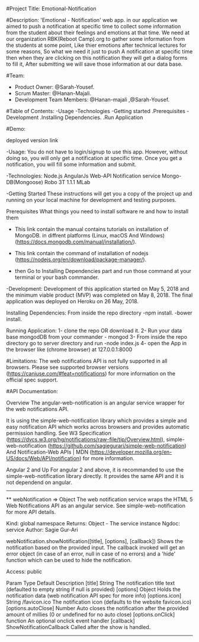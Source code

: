 #Project Title:
Emotional-Notification

#Description:
'Emotional - Notification' web app. in our application we aimed to push a notification at specific time to collect some information from the student about their feelings and emotions at that time.
 We need at our organization RBK(Reboot Camp).org to gather some information from the students at some point, 
 Like thier emotions after technical lectures for some reasons, So what we need it just to push 
 A notification at specific time then when they are clicking  on this notification they will get a dialog forms to fill it,
 After submitting we will save those information at our data base.

#Team:
 - Product Owner: @Sarah-Yousef.
 - Scrum Master: @Hanan-Majali.
 - Development Team Members: @Hanan-majali ,@Sarah-Yousef.

#Table of Contents:
  -Usage
  -Technologies
  -Getting started
    .Prerequisites
  -Development
    .Installing Dependencies.
    .Run Application

#Demo:
<link>deployed version link </link>   
    

-Usage:
You do not have to login/signup to use this app. However, without doing so, you will only get a notification at specific time. Once you get a notification, you will fill some information and submit.

-Technologies:
   Node.js
   AngularJs
   Web-API Notification service
   Mongo-DB(Mongoose)
   Robo 3T 1.1.1
   MLab

-Getting Started
These instructions will get you a copy of the project up and running on your local machine for development and testing purposes.

  Prerequisites
   What things you need to install software re and how to install them 
   * This link contain the manual contains tutorials on installation of MongoDB. in diffrent platforms (Linux, macOS And Windows)
       (https://docs.mongodb.com/manual/installation/).
   * This link contain the command of installation of nodejs
       (https://nodejs.org/en/download/package-manager/).

   * then Go to Installing Dependencies part and run those command at your terminal or your bash commander.

-Development:
  Development of this application started on May 5, 2018 and the minimum viable product (MVP) was completed on May 8, 2018. The final application was deployed on Heroku on 26 May, 2018.

  Installing Dependencies:
    From inside the repo directory 
     -npm install.
     -bower install.

   
  Running Application:
   1- clone the repo OR download it.
   2- Run your data base mongodDB from your commander
     - mongod
   3- From inside the repo directory go to server directory and run
     -node index.js 
   4- open the App in the browser like (chrome browser) at 127.0.0.1:8000  


#Limitations:
The web notifications API is not fully supported in all browsers.
Please see supported browser versions (https://caniuse.com/#feat=notifications) for more information on the official spec support.

#API Documentation:

Overview
 The angular-web-notification is an angular service wrapper for the web notifications API.

It is using the simple-web-notification library which provides a simple and easy notification API which works across browsers and provides automatic permission handling.
See W3 Specification (https://dvcs.w3.org/hg/notifications/raw-file/tip/Overview.html), simple-web-notification (https://github.com/sagiegurari/simple-web-notification) 
And Notification-Web APIs | MDN (https://developer.mozilla.org/en-US/docs/Web/API/notification) for more information.

 Angular 2 and Up
  For angular 2 and above, it is recommanded to use the simple-web-notification library directly.
  It provides the same API and it is not dependend on angular.


------------------------------------------------------------------------------------------------------------------
** webNotification ⇒ Object
    The web notification service wraps the HTML 5 Web Notifications API as an angular service.
    See simple-web-notification for more API details.

Kind: global namespace
Returns: Object - The service instance
Ngdoc: service
Author: Sagie Gur-Ari

webNotification.showNotification([title], [options], [callback])
  Shows the notification based on the provided input.
  The callback invoked will get an error object (in case of an error, null in case of no errors) and a 'hide' function which can be used to hide the notification.

Access: public

Param	                Type	            Default	                                      Description
[title]	             String		                                  The notification title text (defaulted to empty string if null is provided)
[options]            Object		                                  Holds the notification data (web notification API spec for more info)
[options.icon]	      String	          /favicon.ico	            The notification icon (defaults to the website favicon.ico)
[options.autoClose]  Number		                                  Auto closes the notification after the provided amount of millies (0 or undefined for no auto close)
[options.onClick]	   function		                                An optional onclick event handler
[callback]	         ShowNotificationCallback		                 Called after the show is handled.

---------------------------------------------------------------------------------------------------------------------------




























